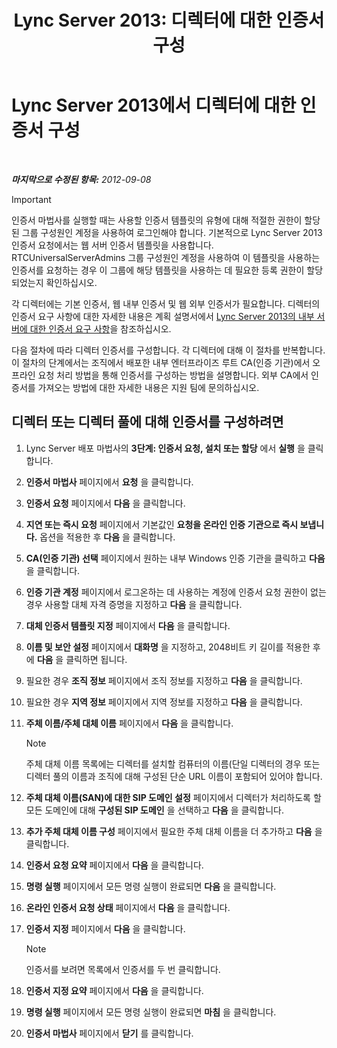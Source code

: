 ﻿---
title: 'Lync Server 2013: 디렉터에 대한 인증서 구성'
TOCTitle: 디렉터에 대한 인증서 구성
ms:assetid: 22988186-15ae-43b1-92f4-0adb3b75a7fd
ms:mtpsurl: https://technet.microsoft.com/ko-kr/library/Gg398296(v=OCS.15)
ms:contentKeyID: 49303048
ms.date: 08/10/2015
mtps_version: v=OCS.15
ms.translationtype: HT
---

# Lync Server 2013에서 디렉터에 대한 인증서 구성

 

_**마지막으로 수정된 항목:** 2012-09-08_


> [!IMPORTANT]
> 인증서 마법사를 실행할 때는 사용할 인증서 템플릿의 유형에 대해 적절한 권한이 할당된 그룹 구성원인 계정을 사용하여 로그인해야 합니다. 기본적으로 Lync Server 2013 인증서 요청에서는 웹 서버 인증서 템플릿을 사용합니다. RTCUniversalServerAdmins 그룹 구성원인 계정을 사용하여 이 템플릿을 사용하는 인증서를 요청하는 경우 이 그룹에 해당 템플릿을 사용하는 데 필요한 등록 권한이 할당되었는지 확인하십시오.



각 디렉터에는 기본 인증서, 웹 내부 인증서 및 웹 외부 인증서가 필요합니다. 디렉터의 인증서 요구 사항에 대한 자세한 내용은 계획 설명서에서 [Lync Server 2013의 내부 서버에 대한 인증서 요구 사항](lync-server-2013-certificate-requirements-for-internal-servers.md)을 참조하십시오.

다음 절차에 따라 디렉터 인증서를 구성합니다. 각 디렉터에 대해 이 절차를 반복합니다. 이 절차의 단계에서는 조직에서 배포한 내부 엔터프라이즈 루트 CA(인증 기관)에서 오프라인 요청 처리 방법을 통해 인증서를 구성하는 방법을 설명합니다. 외부 CA에서 인증서를 가져오는 방법에 대한 자세한 내용은 지원 팀에 문의하십시오.

## 디렉터 또는 디렉터 풀에 대해 인증서를 구성하려면

1.  Lync Server 배포 마법사의 **3단계: 인증서 요청, 설치 또는 할당** 에서 **실행** 을 클릭합니다.

2.  **인증서 마법사** 페이지에서 **요청** 을 클릭합니다.

3.  **인증서 요청** 페이지에서 **다음** 을 클릭합니다.

4.  **지연 또는 즉시 요청** 페이지에서 기본값인 **요청을 온라인 인증 기관으로 즉시 보냅니다.** 옵션을 적용한 후 **다음** 을 클릭합니다.

5.  **CA(인증 기관) 선택** 페이지에서 원하는 내부 Windows 인증 기관을 클릭하고 **다음** 을 클릭합니다.

6.  **인증 기관 계정** 페이지에서 로그온하는 데 사용하는 계정에 인증서 요청 권한이 없는 경우 사용할 대체 자격 증명을 지정하고 **다음** 을 클릭합니다.

7.  **대체 인증서 템플릿 지정** 페이지에서 **다음** 을 클릭합니다.

8.  **이름 및 보안 설정** 페이지에서 **대화명** 을 지정하고, 2048비트 키 길이를 적용한 후에 **다음** 을 클릭하면 됩니다.

9.  필요한 경우 **조직 정보** 페이지에서 조직 정보를 지정하고 **다음** 을 클릭합니다.

10. 필요한 경우 **지역 정보** 페이지에서 지역 정보를 지정하고 **다음** 을 클릭합니다.

11. **주체 이름/주체 대체 이름** 페이지에서 **다음** 을 클릭합니다.
    

    > [!NOTE]
    > 주체 대체 이름 목록에는 디렉터를 설치할 컴퓨터의 이름(단일 디렉터의 경우 또는 디렉터 풀의 이름과 조직에 대해 구성된 단순 URL 이름이 포함되어 있어야 합니다.



12. **주체 대체 이름(SAN)에 대한 SIP 도메인 설정** 페이지에서 디렉터가 처리하도록 할 모든 도메인에 대해 **구성된 SIP 도메인** 을 선택하고 **다음** 을 클릭합니다.

13. **추가 주체 대체 이름 구성** 페이지에서 필요한 주체 대체 이름을 더 추가하고 **다음** 을 클릭합니다.

14. **인증서 요청 요약** 페이지에서 **다음** 을 클릭합니다.

15. **명령 실행** 페이지에서 모든 명령 실행이 완료되면 **다음** 을 클릭합니다.

16. **온라인 인증서 요청 상태** 페이지에서 **다음** 을 클릭합니다.

17. **인증서 지정** 페이지에서 **다음** 을 클릭합니다.
    

    > [!NOTE]
    > 인증서를 보려면 목록에서 인증서를 두 번 클릭합니다.



18. **인증서 지정 요약** 페이지에서 **다음** 을 클릭합니다.

19. **명령 실행** 페이지에서 모든 명령 실행이 완료되면 **마침** 을 클릭합니다.

20. **인증서 마법사** 페이지에서 **닫기** 를 클릭합니다.

